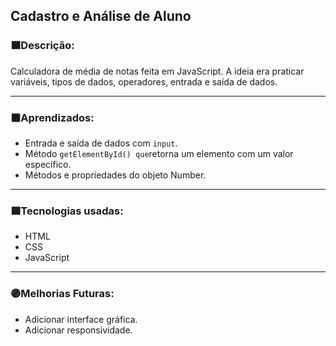 ## **Cadastro e Análise de Aluno**


### 🟫Descrição:
Calculadora de média de notas feita em JavaScript. A ideia era praticar variáveis, tipos de dados, operadores, entrada e saída de dados.

----------

### ⬛️Aprendizados:

-   Entrada e saída de dados com `input`.
-   Método `getElementById() que`retorna um elemento com um valor específico.
-   Métodos e propriedades do objeto Number.

----------

### 🟦Tecnologias usadas:

-   HTML
-   CSS
-   JavaScript
----------

### 🟣Melhorias Futuras:
-   Adicionar interface gráfica.
-   Adicionar responsividade.


